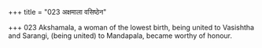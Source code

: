 +++
title = "023 अक्षमाला वसिष्ठेन"

+++
023	Akshamala, a woman of the lowest birth, being united to Vasishtha and Sarangi, (being united) to Mandapala, became worthy of honour.